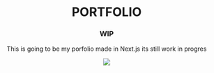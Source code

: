 
<div align="center">
<h1>
  PORTFOLIO
</h1>
<div>
  <h3> <b>WIP</b></h3>
 
   
</div>
  <p>
    This is going to be my porfolio made in Next.js its still work in progres
  </p>
  <img src="https://i.pinimg.com/originals/4f/58/17/4f5817dc8585707e757ccd95a5f2fa8c.gif">
</div> 


